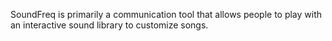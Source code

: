 SoundFreq is primarily a communication tool that allows people to play with an interactive sound library to customize songs. 
